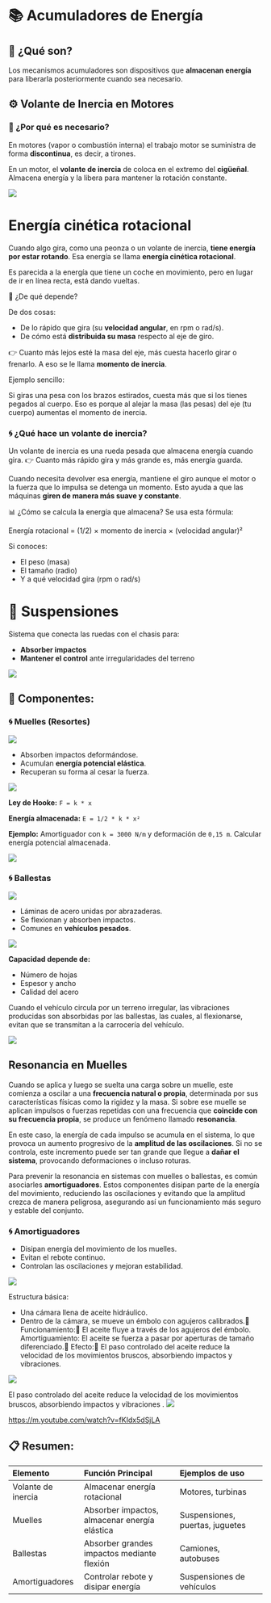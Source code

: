 # 📚 Acumuladores de Energía

## 🔋 ¿Qué son?

Los mecanismos acumuladores son dispositivos que **almacenan energía** para liberarla posteriormente cuando sea necesario.

## ⚙️ Volante de Inercia en Motores

### 📌 ¿Por qué es necesario?

En motores (vapor o combustión interna) el trabajo motor se suministra de forma **discontinua**, es decir, a tirones.

En un motor, el **volante de inercia** de coloca en el extremo del **cigüeñal**. Almacena energía y la libera para mantener la rotación constante.

![](img/2025-05-11-22-44-59.png)

# Energía cinética rotacional

Cuando algo gira, como una peonza o un volante de inercia, **tiene energía por estar rotando**.
Esa energía se llama **energía cinética rotacional**.

Es parecida a la energía que tiene un coche en movimiento, pero en lugar de ir en línea recta, está dando vueltas.

📏 ¿De qué depende?

De dos cosas:

- De lo rápido que gira (su **velocidad angular**, en rpm o rad/s).
- De cómo está **distribuida su masa** respecto al eje de giro.

👉 Cuanto más lejos esté la masa del eje, más cuesta hacerlo girar o frenarlo.
A eso se le llama **momento de inercia**.

Ejemplo sencillo:

Si giras una pesa con los brazos estirados, cuesta más que si los tienes pegados al cuerpo.
Eso es porque al alejar la masa (las pesas) del eje (tu cuerpo) aumentas el momento de inercia.

### 🌀 ¿Qué hace un volante de inercia?

Un volante de inercia es una rueda pesada que almacena energía cuando gira.
👉 Cuanto más rápido gira y más grande es, más energía guarda.

Cuando necesita devolver esa energía, mantiene el giro aunque el motor o la fuerza
que lo impulsa se detenga un momento.
Esto ayuda a que las máquinas **giren de manera más suave y constante**.

📊 ¿Cómo se calcula la energía que almacena?
Se usa esta fórmula:

Energía rotacional = (1/2) × momento de inercia × (velocidad angular)²

Si conoces:

- El peso (masa)
- El tamaño (radio)
- Y a qué velocidad gira (rpm o rad/s)

# 🚗 Suspensiones

Sistema que conecta las ruedas con el chasis para:

- **Absorber impactos**
- **Mantener el control** ante irregularidades del terreno

![](img/2025-05-16-07-58-17.png)

## 📎 Componentes:

### 🌀 Muelles (Resortes)

![](img/2025-05-16-07-58-28.png)

- Absorben impactos deformándose.
- Acumulan **energía potencial elástica**.
- Recuperan su forma al cesar la fuerza.

![](img/2025-05-16-07-58-40.png)

**Ley de Hooke:**
`F = k * x`

**Energía almacenada:**
`E = 1/2 * k * x²`

**Ejemplo:**
Amortiguador con `k = 3000 N/m` y deformación de `0,15 m`.
Calcular energía potencial almacenada.

![](img/2025-05-16-07-59-13.png)

### 🌀 Ballestas

![](img/2025-05-16-07-59-56.png)

- Láminas de acero unidas por abrazaderas.
- Se flexionan y absorben impactos.
- Comunes en **vehículos pesados**.

![](img/2025-05-16-07-59-43.png)

**Capacidad depende de:**

- Número de hojas
- Espesor y ancho
- Calidad del acero

Cuando el vehículo circula por un terreno irregular, las vibraciones producidas son absorbidas
por las ballestas, las cuales, al flexionarse, evitan que se transmitan a la carrocería del vehículo.

![](img/2025-05-16-08-00-37.png)

## Resonancia en Muelles

Cuando se aplica y luego se suelta una carga sobre un muelle, este comienza a oscilar
a una **frecuencia natural o propia**, determinada por sus características físicas como
la rigidez y la masa. Si sobre ese muelle se aplican impulsos o fuerzas repetidas con
una frecuencia que **coincide con su frecuencia propia**, se produce un fenómeno
llamado **resonancia**.

En este caso, la energía de cada impulso se acumula en el sistema, lo que provoca un aumento
progresivo de la **amplitud de las oscilaciones**. Si no se controla, este incremento puede ser
tan grande que llegue a **dañar el sistema**, provocando deformaciones o incluso roturas.

Para prevenir la resonancia en sistemas con muelles o ballestas, es común asociarles
**amortiguadores**. Estos componentes disipan parte de la energía del movimiento, reduciendo
las oscilaciones y evitando que la amplitud crezca de manera peligrosa, asegurando así un
funcionamiento más seguro y estable del conjunto.

### 🌀 Amortiguadores

- Disipan energía del movimiento de los muelles.
- Evitan el rebote continuo.
- Controlan las oscilaciones y mejoran estabilidad.

![](img/2025-05-16-08-01-08.png)

Estructura básica:

- Una cámara llena de aceite hidráulico.
- Dentro de la cámara, se mueve un émbolo con agujeros calibrados.
  Funcionamiento:
  El aceite fluye a través de los agujeros del émbolo.
  Amortiguamiento: El aceite se fuerza a pasar por aperturas de tamaño diferenciado.
  Efecto:
  El paso controlado del aceite reduce la velocidad de los movimientos bruscos, absorbiendo impactos y vibraciones.

![](img/2025-05-16-08-02-34.png)

El paso controlado del aceite reduce la velocidad de los movimientos bruscos,
absorbiendo impactos y vibraciones
.
![](img/2025-05-16-08-02-45.png)

https://m.youtube.com/watch?v=fKIdx5dSjLA

## 📋 Resumen:

| Elemento           | Función Principal                             | Ejemplos de uso                 |
| :----------------- | :-------------------------------------------- | :------------------------------ |
| Volante de inercia | Almacenar energía rotacional                  | Motores, turbinas               |
| Muelles            | Absorber impactos, almacenar energía elástica | Suspensiones, puertas, juguetes |
| Ballestas          | Absorber grandes impactos mediante flexión    | Camiones, autobuses             |
| Amortiguadores     | Controlar rebote y disipar energía            | Suspensiones de vehículos       |

